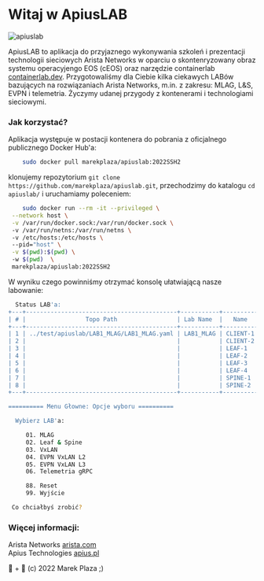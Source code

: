 # Witaj w ApiusLAB  
![apiuslab](https://marekplaza.github.io/apiuslab/apiuslab.png)

ApiusLAB to aplikacja do przyjaznego wykonywania szkoleń i prezentacji technologii sieciowych Arista Networks w oparciu o skontenryzowany obraz systemu operacyjengo EOS (cEOS) oraz narzędzie containerlab [containerlab.dev](https://containerlab.dev). 
Przygotowaliśmy dla Ciebie kilka ciekawych LABów bazujących na rozwiązaniach Arista Networks, m.in. z zakresu: MLAG, L&S, EVPN i telemetria. Życzymy udanej przygody z kontenerami i technologiami sieciowymi.

### Jak korzystać?

Aplikacja występuje w postacji kontenera do pobrania z oficjalnego publicznego Docker Hub'a:

```bash
    sudo docker pull marekplaza/apiuslab:2022SSH2

```

klonujemy repozytorium `git clone https://github.com/marekplaza/apiuslab.git`, przechodzimy do katalogu `cd apiuslab/` i uruchamiamy poleceniem:

```bash
    sudo docker run --rm -it --privileged \
 --network host \
 -v /var/run/docker.sock:/var/run/docker.sock \
 -v /var/run/netns:/var/run/netns \
 -v /etc/hosts:/etc/hosts \
 --pid="host" \
 -v $(pwd):$(pwd) \
 -w $(pwd)  \
 marekplaza/apiuslab:2022SSH2

```

W wyniku czego powinniśmy otrzymać konsolę ułatwiającą nasze labowanie:

```bash
  Status LAB'a: 
+---+-------------------------------------------+-----------+----------+--------------+---------------------------------+------+---------+-------------------+--------------+
| # |                 Topo Path                 | Lab Name  |   Name   | Container ID |              Image              | Kind |  State  |   IPv4 Address    | IPv6 Address |
+---+-------------------------------------------+-----------+----------+--------------+---------------------------------+------+---------+-------------------+--------------+
| 1 | ../test/apiuslab/LAB1_MLAG/LAB1_MLAG.yaml | LAB1_MLAG | CLIENT-1 | 1832039eabec | marekplaza/ceos64-lab:4.27.1.1F | ceos | running | 172.100.100.1/24  | N/A          |
| 2 |                                           |           | CLIENT-2 | 034fa3b9b8b0 | marekplaza/ceos64-lab:4.27.1.1F | ceos | running | 172.100.100.2/24  | N/A          |
| 3 |                                           |           | LEAF-1   | f8e12dbcd101 | marekplaza/ceos64-lab:4.27.1.1F | ceos | running | 172.100.100.12/24 | N/A          |
| 4 |                                           |           | LEAF-2   | f125f9195ef5 | marekplaza/ceos64-lab:4.27.1.1F | ceos | running | 172.100.100.13/24 | N/A          |
| 5 |                                           |           | LEAF-3   | bd17d7473194 | marekplaza/ceos64-lab:4.27.1.1F | ceos | running | 172.100.100.14/24 | N/A          |
| 6 |                                           |           | LEAF-4   | 7de176deb149 | marekplaza/ceos64-lab:4.27.1.1F | ceos | running | 172.100.100.15/24 | N/A          |
| 7 |                                           |           | SPINE-1  | 7cc0f23c2897 | marekplaza/ceos64-lab:4.27.1.1F | ceos | running | 172.100.100.10/24 | N/A          |
| 8 |                                           |           | SPINE-2  | 63077f4f0964 | marekplaza/ceos64-lab:4.27.1.1F | ceos | running | 172.100.100.11/24 | N/A          |
+---+-------------------------------------------+-----------+----------+--------------+---------------------------------+------+---------+-------------------+--------------+

========== Menu Głowne: Opcje wyboru ==========

  Wybierz LAB'a:

     01. MLAG
     02. Leaf & Spine
     03. VxLAN
     04. EVPN VxLAN L2
     05. EVPN VxLAN L3
     06. Telemetria gRPC

     88. Reset
     99. Wyjście

 Co chciałbyś zrobić? 
```

### Więcej informacji:
Arista Networks [arista.com](https://arista.com) <br/>
Apius Technologies [apius.pl](https://apius.pl)   

🐳 + 🧪 (c) 2022 Marek Plaza ;)

